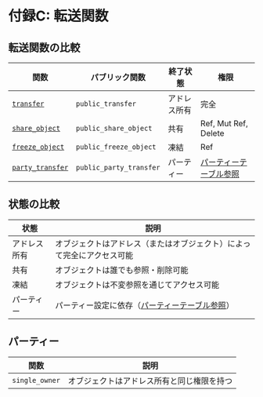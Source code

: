 # 付録C: 転送関数

## 転送関数の比較

| 関数                      | パブリック関数              | 終了状態      | 権限                       |
| ------------------------- | --------------------------- | ------------- | -------------------------- |
| [`transfer`][transfer]    | `public_transfer`           | アドレス所有  | 完全                       |
| [`share_object`][share]   | `public_share_object`       | 共有          | Ref, Mut Ref, Delete       |
| [`freeze_object`][freeze] | `public_freeze_object`      | 凍結          | Ref                        |
| [`party_transfer`][party] | `public_party_transfer`     | パーティー    | [パーティーテーブル参照](#party) |

## 状態の比較

| 状態          | 説明                                                       |
| ------------- | ---------------------------------------------------------- |
| アドレス所有  | オブジェクトはアドレス（またはオブジェクト）によって完全にアクセス可能 |
| 共有          | オブジェクトは誰でも参照・削除可能                         |
| 凍結          | オブジェクトは不変参照を通じてアクセス可能                 |
| パーティー    | パーティー設定に依存（[パーティーテーブル参照](#party)）   |

## パーティー

| 関数           | 説明                                       |
| -------------- | ------------------------------------------ |
| `single_owner` | オブジェクトはアドレス所有と同じ権限を持つ |

[transfer]: https://docs.sui.io/references/framework/sui_sui/transfer#sui_transfer_transfer
[share]: https://docs.sui.io/references/framework/sui_sui/transfer#sui_transfer_share_object
[freeze]: https://docs.sui.io/references/framework/sui_sui/transfer#sui_transfer_freeze_object
[party]: https://docs.sui.io/references/framework/sui_sui/transfer#sui_transfer_party_transfer
